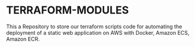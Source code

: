 # TERRAFORM-MODULES
This a Repository to store our terraform scripts code for automating the deployment of a static web application on AWS with Docker, Amazon ECS, Amazon ECR.
